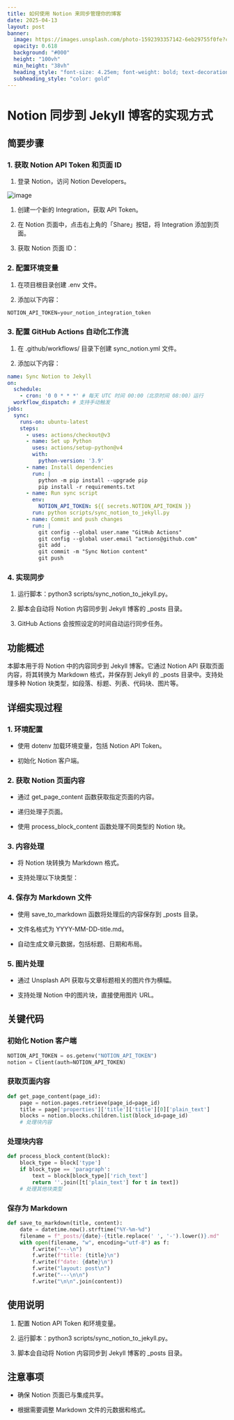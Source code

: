 ```yaml
---
title: 如何使用 Notion 来同步管理你的博客
date: 2025-04-13
layout: post
banner:
  image: https://images.unsplash.com/photo-1592393357142-6eb29755f0fe?crop=entropy&cs=tinysrgb&fit=max&fm=jpg&ixid=M3w2OTIwMzJ8MHwxfHJhbmRvbXx8fHx8fHx8fDE3NDQ1NzU2MzB8&ixlib=rb-4.0.3&q=80&w=1080
  opacity: 0.618
  background: "#000"
  height: "100vh"
  min_height: "38vh"
  heading_style: "font-size: 4.25em; font-weight: bold; text-decoration: underline"
  subheading_style: "color: gold"
---
```


# Notion 同步到 Jekyll 博客的实现方式

## 简要步骤

### 1. 获取 Notion API Token 和页面 ID

1. 登录 Notion，访问 Notion Developers。

![image](https://prod-files-secure.s3.us-west-2.amazonaws.com/a7a0cc5a-89b9-4cda-8686-1fba0ca52f40/d19c1afe-dea5-4312-9333-786b0ba83054/image.png?X-Amz-Algorithm=AWS4-HMAC-SHA256&X-Amz-Content-Sha256=UNSIGNED-PAYLOAD&X-Amz-Credential=ASIAZI2LB466VH52JQZB%2F20250413%2Fus-west-2%2Fs3%2Faws4_request&X-Amz-Date=20250413T202029Z&X-Amz-Expires=3600&X-Amz-Security-Token=IQoJb3JpZ2luX2VjEHwaCXVzLXdlc3QtMiJHMEUCIADwXTqyGyVjhLw%2ByoQTH0IKDb4oLkgLPkY9UiD6MCpMAiEA2uFRYzkTyKFGLYznx1wFn5voTil0aaJzNiqyBna%2BYwUqiAQI9f%2F%2F%2F%2F%2F%2F%2F%2F%2F%2FARAAGgw2Mzc0MjMxODM4MDUiDGZ%2BdMjuPIlNkRIy4yrcA2AimnBKTshkYJRb5r5owyNtL%2BBTzk5lIeeyuJ%2FGs4y3C0eL7afIkA4zgDuZMEL%2FVLS1XElHpwQEvbDu8%2BrNxz%2FqfoA5IOFvaGgnZX62blDWC2N4RKrRSuvghSzzogqogE%2BGwBzuK4lDbd0BaZ31JVOIhiTtKYqUSCml46eLZN7vUN0dGhJAzL5miqqqyE7uI%2FXkh19KviXOJ%2BrC%2BiLmYjE7SFxs4DHZeyXu4r02DDIKYFPHG8zEsccMNvLw6SMtGLJk1mWznYZuGo%2Fw7FF3hs2A6JhWoZ9BA9PqgPzo0yb0CG9K8%2BxJUTngzw9E3BPI6sKpbm02g1kzK7MKgdLk5sayHWwqeKzDwXGQxj3yaM7iHlgdOYlkWQxUzh7xMj9KiJ4RIkv5Od8MZ0Jmn5uaQQRg%2FRNujQIXciyYmesOfxbhpw%2B5yEylXFQfQnRd3SqtUzQN6yMMwGPh5yJiaOcOFMZX%2BuiEhkEim7Z09Qr4mgw4Q9C%2BIpLDRvPMHF%2B4xXzy%2BmZBkXuAi2AK3792gahZz3OOl%2Fn%2F0rnbyMNDPWMBKejLei4kFl%2B7CvepL0u6zfaNs8xWKhpPHhhTaj0hHFDPMtM2Rvs8adAxFZIejjng4SSwvfoCKlWqNHWoFAWZMO2v8L8GOqUBMG9t5L19amwfFVBx0KHoP8LkuGYlUUEuAV2%2FCFOa7d8Us3qLJSEcoAxWyvY0K%2BD3TVgbS1GfgNbzxuMrSHXt%2BhVJoBXKVfA51ZEuJjyk4Ayqfy2yKBFlNUMFjWtgB11kIITE2Zmd2L3Nmna%2BSUxRyruZqRKDe80moziDIhulsrA3n9N2y58UleqWTy%2F5miAx5kCUzl%2FGHipTRnXttecv2YEWTyS%2B&X-Amz-Signature=15d91cbdd77172067f666e14be3d42d6b48f03590a0654c89bdbdd41fbb4f8b0&X-Amz-SignedHeaders=host&x-id=GetObject)

1. 创建一个新的 Integration，获取 API Token。

1. 在 Notion 页面中，点击右上角的「Share」按钮，将 Integration 添加到页面。

1. 获取 Notion 页面 ID：


### 2. 配置环境变量

1. 在项目根目录创建 .env 文件。

1. 添加以下内容：

```javascript
NOTION_API_TOKEN=your_notion_integration_token
```

### 3. 配置 GitHub Actions 自动化工作流

1. 在 .github/workflows/ 目录下创建 sync_notion.yml 文件。

1. 添加以下内容：

```yaml
name: Sync Notion to Jekyll
on:
  schedule:
    - cron: '0 0 * * *' # 每天 UTC 时间 00:00（北京时间 08:00）运行
  workflow_dispatch: # 支持手动触发
jobs:
  sync:
    runs-on: ubuntu-latest
    steps:
      - uses: actions/checkout@v3
      - name: Set up Python
        uses: actions/setup-python@v4
        with:
          python-version: '3.9'
      - name: Install dependencies
        run: |
          python -m pip install --upgrade pip
          pip install -r requirements.txt
      - name: Run sync script
        env:
          NOTION_API_TOKEN: ${{ secrets.NOTION_API_TOKEN }}
        run: python scripts/sync_notion_to_jekyll.py
      - name: Commit and push changes
        run: |
          git config --global user.name "GitHub Actions"
          git config --global user.email "actions@github.com"
          git add .
          git commit -m "Sync Notion content"
          git push
```

### 4. 实现同步

1. 运行脚本：python3 scripts/sync_notion_to_jekyll.py。

1. 脚本会自动将 Notion 内容同步到 Jekyll 博客的 _posts 目录。

1. GitHub Actions 会按照设定的时间自动运行同步任务。

## 功能概述

本脚本用于将 Notion 中的内容同步到 Jekyll 博客。它通过 Notion API 获取页面内容，将其转换为 Markdown 格式，并保存到 Jekyll 的 _posts 目录中。支持处理多种 Notion 块类型，如段落、标题、列表、代码块、图片等。

## 详细实现过程

### 1. 环境配置

- 使用 dotenv 加载环境变量，包括 Notion API Token。

- 初始化 Notion 客户端。

### 2. 获取 Notion 页面内容

- 通过 get_page_content 函数获取指定页面的内容。

- 递归处理子页面。

- 使用 process_block_content 函数处理不同类型的 Notion 块。

### 3. 内容处理

- 将 Notion 块转换为 Markdown 格式。

- 支持处理以下块类型：


### 4. 保存为 Markdown 文件

- 使用 save_to_markdown 函数将处理后的内容保存到 _posts 目录。

- 文件名格式为 YYYY-MM-DD-title.md。

- 自动生成文章元数据，包括标题、日期和布局。

### 5. 图片处理

- 通过 Unsplash API 获取与文章标题相关的图片作为横幅。

- 支持处理 Notion 中的图片块，直接使用图片 URL。

## 关键代码

### 初始化 Notion 客户端

```python
NOTION_API_TOKEN = os.getenv("NOTION_API_TOKEN")
notion = Client(auth=NOTION_API_TOKEN)
```

### 获取页面内容

```python
def get_page_content(page_id):
    page = notion.pages.retrieve(page_id=page_id)
    title = page['properties']['title']['title'][0]['plain_text']
    blocks = notion.blocks.children.list(block_id=page_id)
    # 处理块内容
```

### 处理块内容

```python
def process_block_content(block):
    block_type = block['type']
    if block_type == 'paragraph':
        text = block[block_type]['rich_text']
        return ''.join([t['plain_text'] for t in text])
    # 处理其他块类型
```

### 保存为 Markdown

```python
def save_to_markdown(title, content):
    date = datetime.now().strftime("%Y-%m-%d")
    filename = f"_posts/{date}-{title.replace(' ', '-').lower()}.md"
    with open(filename, "w", encoding="utf-8") as f:
        f.write("---\n")
        f.write(f"title: {title}\n")
        f.write(f"date: {date}\n")
        f.write("layout: post\n")
        f.write("---\n\n")
        f.write("\n\n".join(content))
```

## 使用说明

1. 配置 Notion API Token 和环境变量。

1. 运行脚本：python3 scripts/sync_notion_to_jekyll.py。

1. 脚本会自动将 Notion 内容同步到 Jekyll 博客的 _posts 目录。

## 注意事项

- 确保 Notion 页面已与集成共享。

- 根据需要调整 Markdown 文件的元数据和格式。